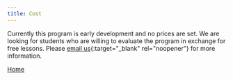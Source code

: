 ```yaml
---
title: Cost
---
```


Currently this program is early development and no prices are set. We are looking for students who are willing to evaluate the program in exchange for free lessons.
Please [email us](mailto://discovercoding@gmail.com){:target="_blank" rel="noopener"} for more information.

[Home](README.md)
